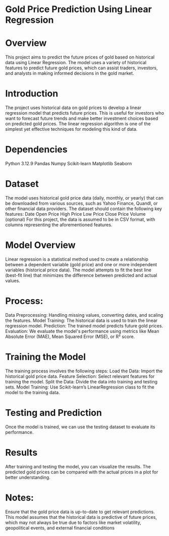 # Gold Price Prediction Using Linear Regression
# Overview
This project aims to predict the future prices of gold based on historical data using Linear Regression. The model uses a variety of historical features to predict future gold prices, which can assist traders, investors, and analysts in making informed decisions in the gold market.
# Introduction
The project uses historical data on gold prices to develop a linear regression model that predicts future prices. This is useful for investors who want to forecast future trends and make better investment choices based on predicted gold prices. The linear regression algorithm is one of the simplest yet effective techniques for modeling this kind of data.
# Dependencies
Python 3.12.9
Pandas
Numpy
Scikit-learn
Matplotlib
Seaborn
# Dataset
The model uses historical gold price data (daily, monthly, or yearly) that can be downloaded from various sources, such as Yahoo Finance, Quandl, or other financial data providers. The dataset should contain the following key features:
Date
Open Price
High Price
Low Price
Close Price
Volume (optional)
For this project, the data is assumed to be in CSV format, with columns representing the aforementioned features.
# Model Overview
Linear regression is a statistical method used to create a relationship between a dependent variable (gold price) and one or more independent variables (historical price data). The model attempts to fit the best line (best-fit line) that minimizes the difference between predicted and actual values.
# Process:
Data Preprocessing: Handling missing values, converting dates, and scaling the features.
Model Training: The historical data is used to train the linear regression model.
Prediction: The trained model predicts future gold prices.
Evaluation: We evaluate the model's performance using metrics like Mean Absolute Error (MAE), Mean Squared Error (MSE), or R² score.
# Training the Model
The training process involves the following steps:
Load the Data: Import the historical gold price data.
Feature Selection: Select relevant features for training the model.
Split the Data: Divide the data into training and testing sets.
Model Training: Use Scikit-learn’s LinearRegression class to fit the model to the training data.
# Testing and Prediction
Once the model is trained, we can use the testing dataset to evaluate its performance.
# Results
After training and testing the model, you can visualize the results. The predicted gold prices can be compared with the actual prices in a plot for better understanding.
# Notes:
Ensure that the gold price data is up-to-date to get relevant predictions.
This model assumes that the historical data is predictive of future prices, which may not always be true due to factors like market volatility, geopolitical events, and external financial conditions
